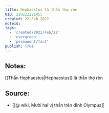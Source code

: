 ```yaml
---
title: Hephaestus là thần thợ rèn
UID: 220222221455
created: 22-Feb-2022
noteid:
tags:
  - 'created/2022/Feb/22'
  - 'evergreen'
  - 'permanent/fact'
publish: True
---
```

## Notes:
[[Thần Hephaestus|Hephaestus]] là thần thợ rèn

## Source:
- [[@ wiki, Mười hai vị thần trên đỉnh Olympus]]




